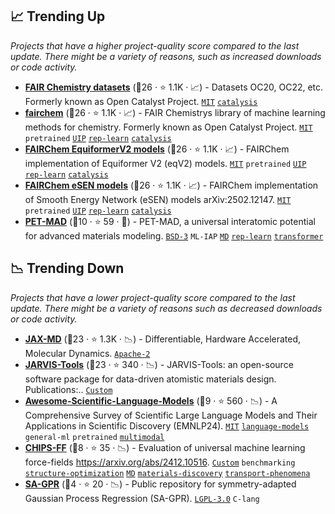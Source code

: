 ## 📈 Trending Up

_Projects that have a higher project-quality score compared to the last update. There might be a variety of reasons, such as increased downloads or code activity._

- <b><a href="https://github.com/facebookresearch/fairchem">FAIR Chemistry datasets</a></b> (🥇26 ·  ⭐ 1.1K · 📈) - Datasets OC20, OC22, etc. Formerly known as Open Catalyst Project. <code><a href="http://bit.ly/34MBwT8">MIT</a></code> <a href="https://en.wikipedia.org/wiki/Catalysis"><code>catalysis</code></a>
- <b><a href="https://github.com/facebookresearch/fairchem">fairchem</a></b> (🥇26 ·  ⭐ 1.1K · 📈) - FAIR Chemistrys library of machine learning methods for chemistry. Formerly known as Open Catalyst Project. <code><a href="http://bit.ly/34MBwT8">MIT</a></code> <code>pretrained</code> <a href="https://www.google.com/search?q=universal+interatomic+potential"><code>UIP</code></a> <a href="https://en.wikipedia.org/wiki/Feature_learning"><code>rep-learn</code></a> <a href="https://en.wikipedia.org/wiki/Catalysis"><code>catalysis</code></a>
- <b><a href="https://github.com/FAIR-Chem/fairchem/tree/main/src/fairchem/core/models/equiformer_v2">FAIRChem EquiformerV2 models</a></b> (🥈26 ·  ⭐ 1.1K · 📈) - FAIRChem implementation of Equiformer V2 (eqV2) models. <code><a href="http://bit.ly/34MBwT8">MIT</a></code> <code>pretrained</code> <a href="https://www.google.com/search?q=universal+interatomic+potential"><code>UIP</code></a> <a href="https://en.wikipedia.org/wiki/Feature_learning"><code>rep-learn</code></a> <a href="https://en.wikipedia.org/wiki/Catalysis"><code>catalysis</code></a>
- <b><a href="https://github.com/janosh/matbench-discovery/tree/main/models/eSEN">FAIRChem eSEN models</a></b> (🥈26 ·  ⭐ 1.1K · 📈) - FAIRChem implementation of Smooth Energy Network (eSEN) models arXiv:2502.12147. <code><a href="http://bit.ly/34MBwT8">MIT</a></code> <code>pretrained</code> <a href="https://www.google.com/search?q=universal+interatomic+potential"><code>UIP</code></a> <a href="https://en.wikipedia.org/wiki/Feature_learning"><code>rep-learn</code></a> <a href="https://en.wikipedia.org/wiki/Catalysis"><code>catalysis</code></a>
- <b><a href="https://github.com/lab-cosmo/pet-mad">PET-MAD</a></b> (🥉10 ·  ⭐ 59 · 🐣) - PET-MAD, a universal interatomic potential for advanced materials modeling. <code><a href="http://bit.ly/3aKzpTv">BSD-3</a></code> <code>ML-IAP</code> <a href="https://en.wikipedia.org/wiki/Molecular_dynamics"><code>MD</code></a> <a href="https://en.wikipedia.org/wiki/Feature_learning"><code>rep-learn</code></a> <a href="https://en.wikipedia.org/wiki/Transformer_(machine_learning_model)"><code>transformer</code></a>

## 📉 Trending Down

_Projects that have a lower project-quality score compared to the last update. There might be a variety of reasons such as decreased downloads or code activity._

- <b><a href="https://github.com/jax-md/jax-md">JAX-MD</a></b> (🥇23 ·  ⭐ 1.3K · 📉) - Differentiable, Hardware Accelerated, Molecular Dynamics. <code><a href="http://bit.ly/3nYMfla">Apache-2</a></code>
- <b><a href="https://github.com/usnistgov/jarvis">JARVIS-Tools</a></b> (🥈23 ·  ⭐ 340 · 📉) - JARVIS-Tools: an open-source software package for data-driven atomistic materials design. Publications:.. <code><a href="https://github.com/usnistgov/jarvis/blob/master/LICENSE.rst">Custom</a></code>
- <b><a href="https://github.com/yuzhimanhua/Awesome-Scientific-Language-Models">Awesome-Scientific-Language-Models</a></b> (🥈9 ·  ⭐ 560 · 📉) - A Comprehensive Survey of Scientific Large Language Models and Their Applications in Scientific Discovery (EMNLP24). <code><a href="http://bit.ly/34MBwT8">MIT</a></code> <a href="https://en.wikipedia.org/wiki/Language_model"><code>language-models</code></a> <code>general-ml</code> <code>pretrained</code> <a href="https://en.wikipedia.org/wiki/Multimodal_learning"><code>multimodal</code></a>
- <b><a href="https://github.com/usnistgov/chipsff">CHIPS-FF</a></b> (🥉8 ·  ⭐ 35 · 📉) - Evaluation of universal machine learning force-fields https://arxiv.org/abs/2412.10516. <code><a href="https://github.com/usnistgov/chipsff/blob/main/LICENSE.rst">Custom</a></code> <code>benchmarking</code> <a href="https://www.psik2022.net/program/symposia#h.p_hM6hJbQD9dex"><code>structure-optimization</code></a> <a href="https://en.wikipedia.org/wiki/Molecular_dynamics"><code>MD</code></a> <a href="https://www.psik2022.net/program/symposia#h.p_hM6hJbQD9dex"><code>materials-discovery</code></a> <a href="https://en.wikipedia.org/wiki/Transport_phenomena"><code>transport-phenomena</code></a>
- <b><a href="https://github.com/dilkins/TENSOAP">SA-GPR</a></b> (🥉4 ·  ⭐ 20 · 📉) - Public repository for symmetry-adapted Gaussian Process Regression (SA-GPR). <code><a href="http://bit.ly/37RvQcA">LGPL-3.0</a></code> <code>C-lang</code>

